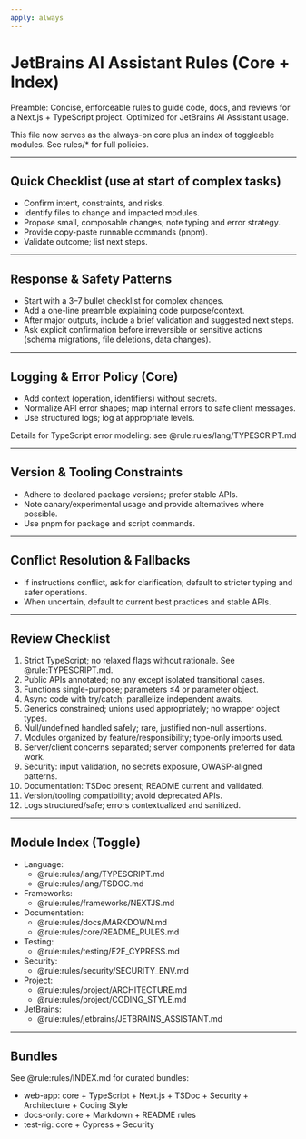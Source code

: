 ```yaml
---
apply: always
---
```


# JetBrains AI Assistant Rules (Core + Index)

Preamble: Concise, enforceable rules to guide code, docs, and reviews for a Next.js + TypeScript project. Optimized for
JetBrains AI Assistant usage.

This file now serves as the always-on core plus an index of toggleable modules. See rules/* for full policies.

---

## Quick Checklist (use at start of complex tasks)

- Confirm intent, constraints, and risks.
- Identify files to change and impacted modules.
- Propose small, composable changes; note typing and error strategy.
- Provide copy-paste runnable commands (pnpm).
- Validate outcome; list next steps.

---

## Response & Safety Patterns

- Start with a 3–7 bullet checklist for complex changes.
- Add a one-line preamble explaining code purpose/context.
- After major outputs, include a brief validation and suggested next steps.
- Ask explicit confirmation before irreversible or sensitive actions (schema migrations, file deletions, data changes).

---

## Logging & Error Policy (Core)

- Add context (operation, identifiers) without secrets.
- Normalize API error shapes; map internal errors to safe client messages.
- Use structured logs; log at appropriate levels.

Details for TypeScript error modeling: see @rule:rules/lang/TYPESCRIPT.md

---

## Version & Tooling Constraints

- Adhere to declared package versions; prefer stable APIs.
- Note canary/experimental usage and provide alternatives where possible.
- Use pnpm for package and script commands.

---

## Conflict Resolution & Fallbacks

- If instructions conflict, ask for clarification; default to stricter typing and safer operations.
- When uncertain, default to current best practices and stable APIs.

---

## Review Checklist

1. Strict TypeScript; no relaxed flags without rationale. See @rule:TYPESCRIPT.md.
2. Public APIs annotated; no any except isolated transitional cases.
3. Functions single-purpose; parameters ≤4 or parameter object.
4. Async code with try/catch; parallelize independent awaits.
5. Generics constrained; unions used appropriately; no wrapper object types.
6. Null/undefined handled safely; rare, justified non-null assertions.
7. Modules organized by feature/responsibility; type-only imports used.
8. Server/client concerns separated; server components preferred for data work.
9. Security: input validation, no secrets exposure, OWASP-aligned patterns.
10. Documentation: TSDoc present; README current and validated.
11. Version/tooling compatibility; avoid deprecated APIs.
12. Logs structured/safe; errors contextualized and sanitized.

---

## Module Index (Toggle)

- Language:
    - @rule:rules/lang/TYPESCRIPT.md
    - @rule:rules/lang/TSDOC.md
- Frameworks:
    - @rule:rules/frameworks/NEXTJS.md
- Documentation:
    - @rule:rules/docs/MARKDOWN.md
    - @rule:rules/core/README_RULES.md
- Testing:
    - @rule:rules/testing/E2E_CYPRESS.md
- Security:
    - @rule:rules/security/SECURITY_ENV.md
- Project:
    - @rule:rules/project/ARCHITECTURE.md
    - @rule:rules/project/CODING_STYLE.md
- JetBrains:
    - @rule:rules/jetbrains/JETBRAINS_ASSISTANT.md

---

## Bundles

See @rule:rules/INDEX.md for curated bundles:

- web-app: core + TypeScript + Next.js + TSDoc + Security + Architecture + Coding Style
- docs-only: core + Markdown + README rules
- test-rig: core + Cypress + Security
